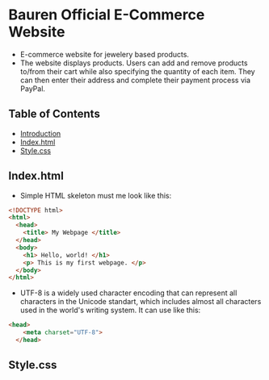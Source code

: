 # **Bauren Official E-Commerce Website**
- E-commerce website for jewelery based products.
- The website displays products. Users can add and remove products to/from their cart while also specifying the quantity of each item. They can then enter their address and complete their payment process via PayPal.


## **Table of Contents**
* [Introduction](#general-info)
* [Index.html](#lab-works)
* [Style.css](https://tldp.org/LDP/abs/html/index.html)

## **Index.html** 
- Simple HTML skeleton must me look like this: 
```html
<!DOCTYPE html>
<html>
  <head>
    <title> My Webpage </title>
  </head>
  <body>
    <h1> Hello, world! </h1>
    <p> This is my first webpage. </p>
  </body> 
</html>
```
- UTF-8 is a widely used character encoding that can represent all characters in the Unicode standart, which includes almost all characters used in the world's writing system. It can use like this:

```html
<head>
    <meta charset="UTF-8">
  </head>
```

## **Style.css**


